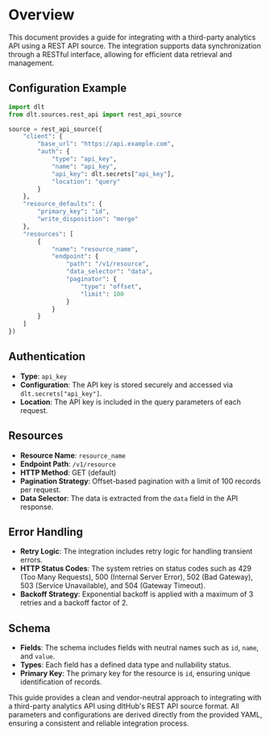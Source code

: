 # Overview

This document provides a guide for integrating with a third-party analytics API using a REST API source. The integration supports data synchronization through a RESTful interface, allowing for efficient data retrieval and management.

## Configuration Example

```python
import dlt
from dlt.sources.rest_api import rest_api_source

source = rest_api_source({
    "client": {
        "base_url": "https://api.example.com",
        "auth": {
            "type": "api_key",
            "name": "api_key",
            "api_key": dlt.secrets["api_key"],
            "location": "query"
        }
    },
    "resource_defaults": {
        "primary_key": "id",
        "write_disposition": "merge"
    },
    "resources": [
        {
            "name": "resource_name",
            "endpoint": {
                "path": "/v1/resource",
                "data_selector": "data",
                "paginator": {
                    "type": "offset",
                    "limit": 100
                }
            }
        }
    ]
})
```

## Authentication

- **Type**: `api_key`
- **Configuration**: The API key is stored securely and accessed via `dlt.secrets["api_key"]`.
- **Location**: The API key is included in the query parameters of each request.

## Resources

- **Resource Name**: `resource_name`
- **Endpoint Path**: `/v1/resource`
- **HTTP Method**: GET (default)
- **Pagination Strategy**: Offset-based pagination with a limit of 100 records per request.
- **Data Selector**: The data is extracted from the `data` field in the API response.

## Error Handling

- **Retry Logic**: The integration includes retry logic for handling transient errors.
- **HTTP Status Codes**: The system retries on status codes such as 429 (Too Many Requests), 500 (Internal Server Error), 502 (Bad Gateway), 503 (Service Unavailable), and 504 (Gateway Timeout).
- **Backoff Strategy**: Exponential backoff is applied with a maximum of 3 retries and a backoff factor of 2.

## Schema

- **Fields**: The schema includes fields with neutral names such as `id`, `name`, and `value`.
- **Types**: Each field has a defined data type and nullability status.
- **Primary Key**: The primary key for the resource is `id`, ensuring unique identification of records.

This guide provides a clean and vendor-neutral approach to integrating with a third-party analytics API using dltHub's REST API source format. All parameters and configurations are derived directly from the provided YAML, ensuring a consistent and reliable integration process.